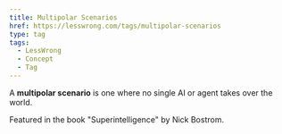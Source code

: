 ```yaml
---
title: Multipolar Scenarios
href: https://lesswrong.com/tags/multipolar-scenarios
type: tag
tags:
  - LessWrong
  - Concept
  - Tag
---
```


A **multipolar scenario** is one where no single AI or agent takes over the world.

Featured in the book "Superintelligence" by Nick Bostrom.